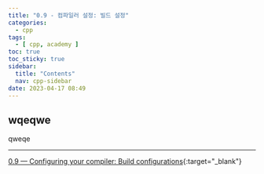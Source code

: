 ```yaml
---
title: "0.9 - 컴파일러 설정: 빌드 설정"
categories:
  - cpp
tags:
  - [ cpp, academy ]
toc: true
toc_sticky: true
sidebar:
  title: "Contents"
  nav: cpp-sidebar
date: 2023-04-17 08:49
---
```


## wqeqwe

qweqe

---

[0.9 — Configuring your compiler: Build configurations](https://www.learncpp.com/cpp-tutorial/configuring-your-compiler-build-configurations/){:target="_blank"}

[//]: # (<div class="notice--info" markdown="1">)

[//]: # (<span class="notice-title">)

[//]: # (**Q: 다른 프로그래밍 언어를 위한 비슷한 사이트가 있나요?**)

[//]: # (</span>)

[//]: # ()

[//]: # (아니요. 그러려면 저를 몇 번 복제해야 합니다.)

[//]: # (</div>)
